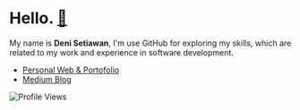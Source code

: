 # Hello. [🚀](https://github.com/denitiawan/portofolio)
My name is **Deni Setiawan**, I'm use GitHub for exploring my skills, which are related to my work and experience in software development. 

- [Personal Web & Portofolio](https://denisetiawan.vercel.app/)
- [Medium Blog](https://denitiawan.medium.com)


![Profile Views](https://komarev.com/ghpvc/?username=denitiawan&label=Profile%20Views&color=0e75b6&style=flat)
